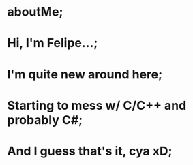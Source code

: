 # aboutMe;
# Hi, I'm Felipe...;
# I'm quite new around here;
# Starting to mess w/ C/C++ and probably C#;
# And I guess that's it, cya xD;
